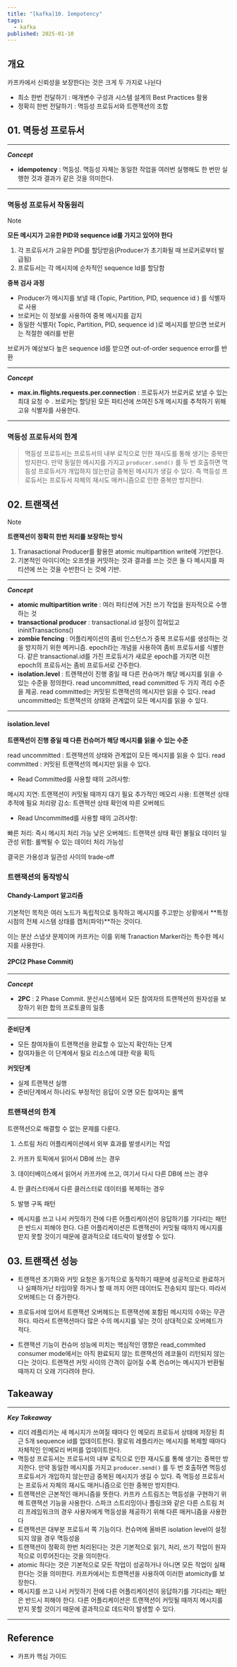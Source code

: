 ```yaml
---
title: "[kafka]10. Iempotency"
tags:
  - kafka
published: 2025-01-10
---
```


## 개요

카프카에서 신뢰성을 보장한다는 것은 크게 두 가지로 나뉜다

- 최소 한번 전달하기 : 매개변수 구성과 시스템 설계의 Best Practices 활용
- 정확히 한번 전달하기 : 멱등성 프로듀서와 트랜잭션의 조합

## 01. 멱등성 프로듀서

---

**_Concept_**

- **idempotency** : 멱등성. 멱등성 자체는 동일한 작업을 여러번 실행해도 한 번만 실행한 것과 결과가 같은 것을 의미한다.

---

### 멱등성 프로듀서 작동원리

> [!NOTE]
>
> **모든 메시지가 고유한 PID와 sequence id를 가지고 있어야 한다**
>
> 1. 각 프로듀서가 고유한 PID를 할당받음(Producer가 초기화될 때 브로커로부터 발급됨)
> 2. 프로듀서는 각 메시지에 순차적인 sequence Id를 할당함
>
> **중복 검사 과정**
>
> - Producer가 메시지를 보낼 때 (Topic, Partition, PID, sequence id ) 를 식별자로 사용
> - 브로커는 이 정보를 사용하여 중복 메시지를 감지
> - 동일한 식별자( Topic, Partition, PID, sequence id )로 메시지를 받으면 브로커는 적절한 에러를 반환

브로커가 예상보다 높은 sequence id를 받으면 out-of-order sequence error를 반환

---

**_Concept_**

- **max.in.flights.requests.per.connection** : 프로듀서가 브로커로 보낼 수 있는 최대 요청 수 . 브로커는 할당된 모든 파티션에 쓰여진 5개 메시지를 추적하기 위해 고유 식별자를 사용한다.

---

### 멱등성 프로듀서의 한계

> 멱등성 프로듀서는 프로듀서의 내부 로직으로 인한 재시도를 통해 생기는 중복만 방지한다. 만약 동일한 메시지를 가지고 `producer.send()` 를 두 번 호출하면 멱등성 프로듀서가 개입하지 않는만금 중복된 메시지가 생길 수 있다. 즉 멱등성 프로듀서는 프로듀서 자체의 재시도 매커니즘으로 인한 중복만 방지한다.

## 02. 트랜잭션

> [!NOTE]
>
> **트랜잭션이 정확히 한번 처리를 보장하는 방식**
>
> 1. Tranasactional Producer를 활용한 atomic multipartition write에 기반한다.
> 2. 기본적인 아이디어는 오프셋을 커밋하는 것과 결과를 쓰는 것은 둘 다 메시지를 파티션에 쓰는 것을 수반한다 는 것에 기반.

---

**_Concept_**

- **atomic multipartition write** : 여러 파티션에 거친 쓰기 작업을 원자적으로 수행하는 것
- **transactional producer** : transactional.id 설정이 잡혀있고 ininitTransactions()
- **zombie fencing** : 어플리케이션의 좀비 인스턴스가 중복 프로듀서를 생성하는 것을 방지하기 위한 메커니즘. epoch라는 개념을 사용하여 좀비 프로듀서를 식별한다. 같은 transactional.id를 가진 프로듀서가 새로운 epoch를 가지면 이전 epoch의 프로듀서는 좀비 프로듀서로 간주한다.
- **isolation.level** : 트랜잭션이 진행 중일 때 다른 컨슈머가 해당 메시지를 읽을 수 있는 수준을 정의한다. read uncommitted, read committed 두 가지 격리 수준을 제공. read committed는 커밋된 트랜잭션의 메시지만 읽을 수 있다. read uncommitted는 트랜잭션의 상태와 관계없이 모든 메시지를 읽을 수 있다.

---

#### isolation.level

**트랜잭션이 진행 중일 때 다른 컨슈머가 해당 메시지를 읽을 수 있는 수준**

read uncommitted : 트랜잭션의 상태와 관계없이 모든 메시지를 읽을 수 있다.
read committed : 커밋된 트랜잭션의 메시지만 읽을 수 있다.

- Read Committed를 사용할 때의 고려사항:

메시지 지연: 트랜잭션이 커밋될 때까지 대기 필요
추가적인 메모리 사용: 트랜잭션 상태 추적에 필요
처리량 감소: 트랜잭션 상태 확인에 따른 오버헤드

- Read Uncommitted를 사용할 때의 고려사항:

빠른 처리: 즉시 메시지 처리 가능
낮은 오버헤드: 트랜잭션 상태 확인 불필요
데이터 일관성 위험: 롤백될 수 있는 데이터 처리 가능성

결국은 가용성과 일관성 사이의 trade-off

### 트랜잭션의 동작방식

#### Chandy-Lamport 알고리즘

기본적인 목적은 여러 노드가 독립적으로 동작하고 메시지를 주고받는 상황에서 **특정 시점의 전체 시스템 상태를 캡처(파악)**하는 것이다.

이는 분산 스냅샷 문제이며 카프카는 이를 위해 Tranaction Marker라는 특수한 메시지를 사용한다.

#### 2PC(2 Phase Commit)

---

**_Concept_**

- **2PC** : 2 Phase Commit. 분산시스템에서 모든 참여자의 트랜잭션의 원자성을 보장하기 위한 합의 프로토콜의 일종

---

**준비단계**

- 모든 참여자들이 트랜잭션을 완료할 수 있는지 확인하는 단계
- 참여자들은 이 단계에서 필요 리소스에 대한 락을 획득

**커밋단계**

- 실제 트랜잭션 실행
- 준비단계에서 하나라도 부정적인 응답이 오면 모든 참여자는 롤백

### 트랜잭션의 한계

트랜잭션으로 해결할 수 없는 문제를 다룬다.

1. 스트림 처리 어플리케이션에서 외부 효과를 발생시키는 작업

2. 카프카 토픽에서 읽어서 DB에 쓰는 경우

3. 데이터베이스에서 읽어서 카프카에 쓰고, 여기서 다시 다른 DB에 쓰는 경우

4. 한 클러스터에서 다른 클러스터로 데이터를 복제하는 경우

5. 발행 구독 패턴

- 메시지를 쓰고 나서 커밋하기 전에 다른 어플리케이션이 응답하기를 기다리는 패턴은 반드시 피해야 한다. 다른 어플리케이션은 트랜잭션이 커밋될 때까지 메시지를 받지 못할 것이기 때문에 결과적으로 데드락이 발생할 수 있다.

## 03. 트랜잭션 성능

- 트랜잭션 초기화와 커밋 요청은 동기적으로 동작하기 때문에 성공적으로 완료하거나 실패하거난 타임아웋 하거나 할 때 까지 어떤 데이터도 전송되지 않는다. 따라서 오버헤드는 더 증가한다.

- 프로듀서에 있어서 트랜잭션 오버헤드는 트랜잭션에 포함된 메시지의 수와는 무관하다. 따라서 트랜잭션마다 많은 수의 메시지를 넣는 것이 상대적으로 오버헤드가 적다.

- 트랜잭션 기능이 컨슈머 성능에 미치는 핵심적인 영향은 read_commited consumer mode에서는 아직 완료되지 않는 트랜잭션의 레코들이 리턴되지 않는다는 것이다. 트랜잭션 커밋 사이의 간격이 길어질 수록 컨슈머는 메시지가 반환될 때까지 더 오래 기다려야 한다.

## Takeaway

---

**_Key Takeaway_**

- 리더 레플리카는 새 메시지가 쓰여질 때마다 인 메모리 프로듀서 상태에 저장된 최근 5개 sequence id를 업데이트한다. 팔로워 레플리카는 메시지를 복제할 때마다 자체적인 인메모리 버퍼를 업데이트한다.
- 멱등성 프로듀서는 프로듀서의 내부 로직으로 인한 재시도를 통해 생기는 중복만 방지한다. 만약 동일한 메시지를 가지고 `producer.send()` 를 두 번 호출하면 멱등성 프로듀서가 개입하지 않는만금 중복된 메시지가 생길 수 있다. 즉 멱등성 프로듀서는 프로듀서 자체의 재시도 매커니즘으로 인한 중복만 방지한다.
- 트랜잭션은 근본적인 매커니즘을 뜻한다. 카프카 스트림즈는 멱등성을 구현하기 위해 트랜잭션 기능을 사용한다. 스파크 스트리밍이나 플링크와 같은 다른 스트림 처리 프레임워크의 경우 사용자에게 멱등성을 제공하기 위해 다른 매커니즘을 사용한다
- 트랜잭션은 대부분 프로듀서 쪽 기능이다. 컨슈머에 올바른 isolation level이 설정되지 않을 경우 멱등성을
- 트랜잭션이 정확히 한번 처리된다는 것은 기본적으로 읽기, 처리, 쓰기 작업이 원자적으로 이루어진다는 것을 의미한다.
- atomic 하다는 것은 기본적으로 모든 작업이 성공하거나 아니면 모든 작업이 실패한다는 것을 의미한다. 카프카에서는 트랜잭션을 사용하여 이러한 atomicity를 보장한다.
- 메시지를 쓰고 나서 커밋하기 전에 다른 어플리케이션이 응답하기를 기다리는 패턴은 반드시 피해야 한다. 다른 어플리케이션은 트랜잭션이 커밋될 때까지 메시지를 받지 못할 것이기 때문에 결과적으로 데드락이 발생할 수 있다.

---

## Reference

- 카프카 핵심 가이드
